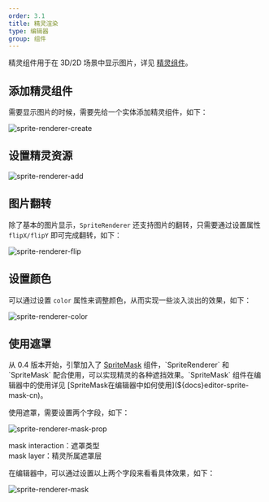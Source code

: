 ```yaml
---
order: 3.1
title: 精灵渲染
type: 编辑器
group: 组件
---
```


精灵组件用于在 3D/2D 场景中显示图片，详见 [精灵组件](${docs}sprite-renderer-cn)。

## 添加精灵组件

需要显示图片的时候，需要先给一个实体添加精灵组件，如下：

![sprite-renderer-create](https://gw.alipayobjects.com/zos/OasisHub/93905eee-26ff-4479-b620-aa524729c213/tttttt.gif)

## 设置精灵资源

![sprite-renderer-add](https://gw.alipayobjects.com/zos/OasisHub/d832a9f7-ccd5-423d-972b-450ff97b6c79/sprite-renderer-add.gif)

## 图片翻转

除了基本的图片显示，`SpriteRenderer` 还支持图片的翻转，只需要通过设置属性 `flipX/flipY` 即可完成翻转，如下：

![sprite-renderer-flip](https://gw.alipayobjects.com/zos/OasisHub/748b5ac1-802e-4cae-aa8b-3d6b867f8560/sprite-renderer-flip.gif)

## 设置颜色

可以通过设置 `color` 属性来调整颜色，从而实现一些淡入淡出的效果，如下：

![sprite-renderer-color](https://gw.alipayobjects.com/zos/OasisHub/c99c7559-297f-414a-8053-0b94b3149398/sprite-renderer-color.gif)

## 使用遮罩

从 0.4 版本开始，引擎加入了 [SpriteMask](${docs}sprite-mask-cn) 组件，`SpriteRenderer` 和 `SpriteMask` 配合使用，可以实现精灵的各种遮挡效果。`SpriteMask` 组件在编辑器中的使用详见 [SpriteMask在编辑器中如何使用](${docs}editor-sprite-mask-cn)。

使用遮罩，需要设置两个字段，如下：

![sprite-renderer-mask-prop](https://gw.alipayobjects.com/zos/OasisHub/d5a96b03-db3c-4d16-82ef-d62b3cef0073/image-20210721114208887.png)

mask interaction：遮罩类型    
mask layer：精灵所属遮罩层

在编辑器中，可以通过设置以上两个字段来看看具体效果，如下：

![sprite-renderer-mask](https://gw.alipayobjects.com/zos/OasisHub/a4e98994-b279-4802-8925-9ac8dd29bd3d/sprite-renderer-mask.gif)

